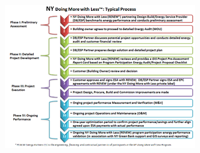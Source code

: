 <div class="main">
        <section>
            <div class="container">


<!-- # NY Doing More with Less(TM) Typical Process -->
<br>
<br>

<img src="assets/NYDMwL ESA Typical Process.png" class="img-responsive center-block" alt="NYDMwL ESA Typical Process"> 
